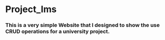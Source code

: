 # Project_lms
### This is a very simple Website that I designed to show the use CRUD operations for a university project.
